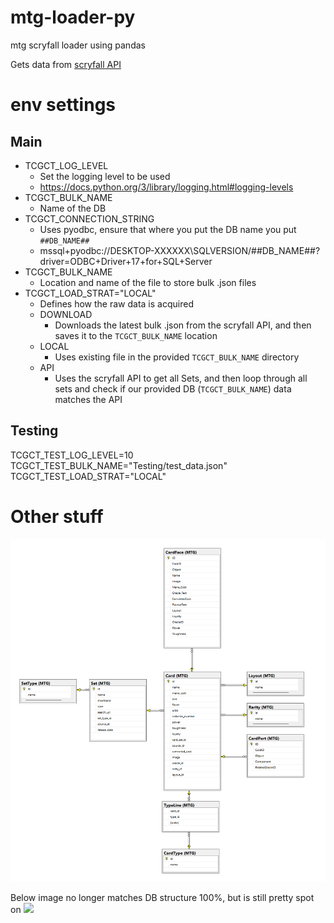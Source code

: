 # mtg-loader-py
mtg scryfall loader using pandas

Gets data from [scryfall API](https://scryfall.com/docs/api)

# env settings
## Main
- TCGCT_LOG_LEVEL
    - Set the logging level to be used
    - https://docs.python.org/3/library/logging.html#logging-levels
- TCGCT_BULK_NAME
    - Name of the DB
- TCGCT_CONNECTION_STRING
    - Uses pyodbc, ensure that where you put the DB name you put `##DB_NAME##` 
    - mssql+pyodbc://DESKTOP-XXXXXX\SQLVERSION/##DB_NAME##?driver=ODBC+Driver+17+for+SQL+Server
- TCGCT_BULK_NAME
    - Location and name of the file to store bulk .json files
- TCGCT_LOAD_STRAT="LOCAL"
    - Defines how the raw data is acquired
    - DOWNLOAD
        - Downloads the latest bulk .json from the scryfall API, and then saves it to the `TCGCT_BULK_NAME` location
    - LOCAL
        - Uses existing file in the provided `TCGCT_BULK_NAME` directory
    - API
        - Uses the scryfall API to get all Sets, and then loop through all sets and check if our provided DB (`TCGCT_BULK_NAME`) data matches the API

## Testing
TCGCT_TEST_LOG_LEVEL=10
TCGCT_TEST_BULK_NAME="Testing/test_data.json"
TCGCT_TEST_LOAD_STRAT="LOCAL"

# Other stuff
![](docs_assets/dbs.png)


Below image no longer matches DB structure 100%, but is still pretty spot on
![](doc_assets/card_to_table_old.png)